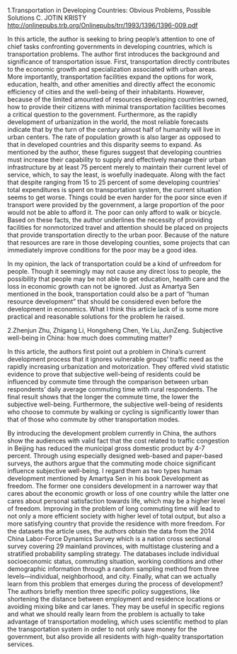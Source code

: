 1.Transportation in Developing Countries: Obvious Problems, Possible Solutions
C. JOTIN KRISTY
http://onlinepubs.trb.org/Onlinepubs/trr/1993/1396/1396-009.pdf

In this article, the author is seeking to bring people’s attention to one of chief tasks confronting governments in developing countries, which is transportation problems. The author first introduces the background and significance of transportation issue. First, transportation directly contributes to the economic growth and specialization associated with urban areas. More importantly, transportation facilities expand the options for work, education, health, and other amenities and directly affect the economic efficiency of cities and the well-being of their inhabitants. However, because of the limited amounted of resources developing countries owned, how to provide their citizens with minimal transportation facilities becomes a critical question to the government. Furthermore, as the rapidly development of urbanization in the world, the most reliable forecasts indicate that by the turn of the century almost half of humanity will live in urban centers. The rate of population growth is also larger as opposed to that in developed countries and this disparity seems to expand. As mentioned by the author, these figures suggest that developing countries must increase their capability to supply and effectively manage their urban infrastructure by at least 75 percent merely to maintain their current level of service, which, to say the least, is woefully inadequate. Along with the fact that despite ranging from 15 to 25 percent of some developing countries’ total expenditures is spent on transportation system, the current situation seems to get worse. Things could be even harder for the poor since even if transport were provided by the government, a large proportion of the poor would not be able to afford it. The poor can only afford to walk or bicycle. Based on these facts, the author underlines the necessity of providing facilities for nonmotorized travel and attention should be placed on projects that provide transportation directly to the urban poor. Because of the nature that resources are rare in those developing counties, some projects that can immediately improve conditions for the poor may be a good idea.

In my opinion, the lack of transportation could be a kind of unfreedom for people. Though it seemingly may not cause any direct loss to people, the possibility that people may be not able to get education, health care and the loss in economic growth can not be ignored. Just as Amartya Sen mentioned in the book, transportation could also be a part of “human resource development” that should be considered even before the development in economics. What I think this article lack of is some more practical and reasonable solutions for the problem he raised.



2.Zhenjun Zhu, Zhigang Li, Hongsheng Chen, Ye Liu, JunZeng. Subjective well-being in China: how much does commuting matter?

In this article, the authors first point out a problem in China’s current development process that it ignores vulnerable groups’ traffic need as the rapidly increasing urbanization and motorization. They offered vivid statistic evidence to prove that subjective well-being of residents could be influenced by commute time through the comparison between urban respondents’ daily average commuting time with rural respondents. The final result shows that the longer the commute time, the lower the subjective well-being. Furthermore, the subjective well-being of residents who choose to commute by walking or cycling is significantly lower than that of those who commute by other transportation modes.

By introducing the development problem currently in China, the authors show the audiences with valid fact that the cost related to traffic congestion in Beijing has reduced the municipal gross domestic product by 4-7 percent. Through using especially designed web-based and paper-based surveys, the authors argue that the commuting mode choice significant influence subjective well-being. I regard them as two types human development mentioned by Amartya Sen in his book Development as freedom. The former one considers development in a narrower way that cares about the economic growth or loss of one country while the latter one cares about personal satisfaction towards life, which may be a higher level of freedom. Improving in the problem of long commuting time will lead to not only a more efficient society with higher level of total output, but also a more satisfying country that provide the residence with more freedom. For the datasets the article uses, the authors obtain the data from the 2014 China Labor-Force Dynamics Survey which is a nation cross sectional survey covering 29 mainland provinces, with multistage clustering and a stratified probability sampling strategy. The databases include individual socioeconomic status, commuting situation, working conditions and other demographic information through a random sampling method from three levels—individual, neighborhood, and city. Finally, what can we actually learn from this problem that emerges during the process of development? The authors briefly mention three specific policy suggestions, like shortening the distance between employment and residence locations or avoiding mixing bike and car lanes. They may be useful in specific regions and what we should really learn from the problem is actually to take advantage of transportation modeling, which uses scientific method to plan the transportation system in order to not only save money for the government, but also provide all residents with high-quality transportation services.
